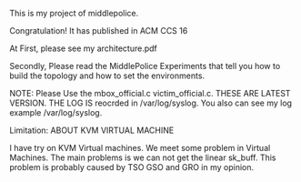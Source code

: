 This is my project of middlepolice. 

Congratulation! It has published in ACM CCS 16

At First, please see my architecture.pdf

Secondly, Please read the MiddlePolice Experiments that tell you how to build the topology and how to set the environments.

NOTE: Please Use the mbox_official.c victim_official.c. THESE ARE LATEST VERSION.
THE LOG IS reocrded in /var/log/syslog.
You also can see my log example /var/log/syslog.

Limitation:
ABOUT KVM VIRTUAL MACHINE

I have try on KVM Virtual machines. We meet some problem in Virtual Machines.
The main problems is we can not get the linear sk_buff. This problem is probably caused by TSO GSO and GRO in my opinion.
